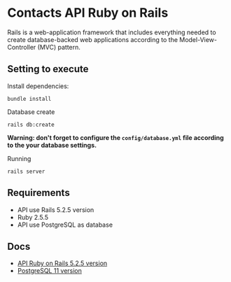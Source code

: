 # Contacts API Ruby on Rails

Rails is a web-application framework that includes everything needed to create database-backed web applications according to the Model-View-Controller (MVC) pattern.

## Setting to execute

Install dependencies:

`bundle install`

Database create

`rails db:create`

**Warning: don't forget to configure the `config/database.yml` file according to the your database settings.**

Running

`rails server`

## Requirements

- API use Rails 5.2.5 version
- Ruby 2.5.5
- API use PostgreSQL as database

## Docs

- [API Ruby on Rails 5.2.5 version](https://api.rubyonrails.org/v5.2.5/)
- [PostgreSQL 11 version](https://www.postgresql.org/docs/11/index.html)
